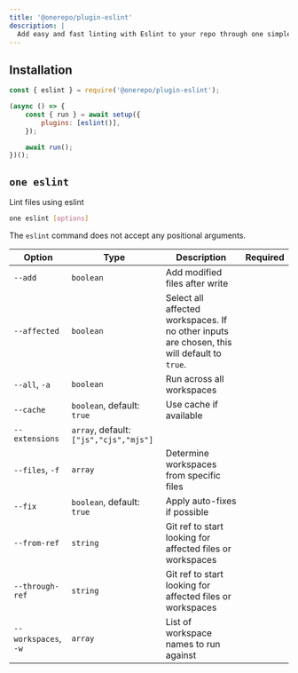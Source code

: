 ```yaml
---
title: '@onerepo/plugin-eslint'
description: |
  Add easy and fast linting with Eslint to your repo through one simple plugin.
---
```


## Installation

```js
const { eslint } = require('@onerepo/plugin-eslint');

(async () => {
	const { run } = await setup({
		plugins: [eslint()],
	});

	await run();
})();
```

<!-- start-onerepo-sentinel -->

## `one eslint`

Lint files using eslint

```sh
one eslint [options]
```

The `eslint` command does not accept any positional arguments.

| Option               | Type                                   | Description                                                                                 | Required |
| -------------------- | -------------------------------------- | ------------------------------------------------------------------------------------------- | -------- |
| `--add`              | `boolean`                              | Add modified files after write                                                              |          |
| `--affected`         | `boolean`                              | Select all affected workspaces. If no other inputs are chosen, this will default to `true`. |          |
| `--all`, `-a`        | `boolean`                              | Run across all workspaces                                                                   |          |
| `--cache`            | `boolean`, default: `true`             | Use cache if available                                                                      |          |
| `--extensions`       | `array`, default: `["js","cjs","mjs"]` |                                                                                             |          |
| `--files`, `-f`      | `array`                                | Determine workspaces from specific files                                                    |          |
| `--fix`              | `boolean`, default: `true`             | Apply auto-fixes if possible                                                                |          |
| `--from-ref`         | `string`                               | Git ref to start looking for affected files or workspaces                                   |          |
| `--through-ref`      | `string`                               | Git ref to start looking for affected files or workspaces                                   |          |
| `--workspaces`, `-w` | `array`                                | List of workspace names to run against                                                      |          |

<!-- end-onerepo-sentinel -->
